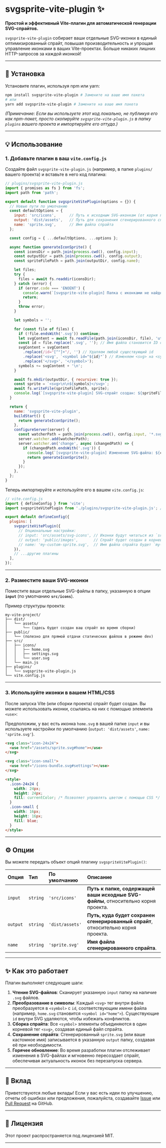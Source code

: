 # svgsprite-vite-plugin ✨

**Простой и эффективный Vite-плагин для автоматической генерации SVG-спрайтов.**

`svgsprite-vite-plugin` собирает ваши отдельные SVG-иконки в единый оптимизированный спрайт, повышая производительность и упрощая управление иконками в ваших Vite-проектах. Больше никаких лишних HTTP-запросов за каждой иконкой\!

-----

## 🚀 Установка

Установите плагин, используя npm или yarn: 

```bash
npm install svgsprite-vite-plugin # Замените на ваше имя пакета
# или
yarn add svgsprite-vite-plugin # Замените на ваше имя пакета
```

*(Примечание: Если вы используете этот код локально, не публикуя его как npm-пакет, просто скопируйте `svgsprite-vite-plugin.js` в папку `plugins` вашего проекта и импортируйте его оттуда.)*

-----

## 💡 Использование

### 1\. Добавьте плагин в ваш `vite.config.js`

Создайте файл `svgsprite-vite-plugin.js` (например, в папке `plugins/` вашего проекта) и вставьте в него код плагина:

```javascript
// plugins/svgsprite-vite-plugin.js
import { promises as fs } from 'fs';
import path from 'path';

export default function svgspriteVitePlugin(options = {}) {
  // Новые пути по умолчанию
  const defaultOptions = {
    input: 'src/icons',      // Путь к исходным SVG-иконкам (от корня проекта)
    output: 'dist/assets',   // Путь для сохранения сгенерированного спрайта (от корня проекта)
    name: 'sprite.svg',      // Имя файла спрайта
  };

  const config = { ...defaultOptions, ...options };

  async function generateIconSprite() {
    const iconsDir = path.join(process.cwd(), config.input);
    const outputDir = path.join(process.cwd(), config.output);
    const spriteFilePath = path.join(outputDir, config.name);

    let files;
    try {
      files = await fs.readdir(iconsDir);
    } catch (error) {
      if (error.code === 'ENOENT') {
        console.warn(`[svgsprite-vite-plugin] Папка с иконками не найдена: ${iconsDir}. Спрайт не будет создан.`);
        return;
      }
      throw error;
    }

    let symbols = '';

    for (const file of files) {
      if (!file.endsWith('.svg')) continue;
      let svgContent = await fs.readFile(path.join(iconsDir, file), 'utf8');
      const id = file.replace('.svg', ''); // Имя файла становится ID символа
      svgContent = svgContent
        .replace(/id="[^"]+"/, '') // Удаляем любой существующий id
        .replace('<svg', `<symbol id="${id}"`) // Изменяем <svg> на <symbol>
        .replace('</svg>', '</symbol>');
      symbols += svgContent + '\n';
    }

    await fs.mkdir(outputDir, { recursive: true });
    const sprite = `<svg>\n\n${symbols}</svg>`;
    await fs.writeFile(spriteFilePath, sprite);
    console.log(`[svgsprite-vite-plugin] SVG-спрайт создан: ${spriteFilePath}`);
  }

  return {
    name: 'svgsprite-vite-plugin',
    buildStart() {
      return generateIconSprite();
    },
    configureServer(server) {
      const watcherPath = path.join(process.cwd(), config.input, '*.svg');
      server.watcher.add(watcherPath);
      server.watcher.on('change', async (changedPath) => {
        if (changedPath.endsWith('.svg')) {
          console.log(`[svgsprite-vite-plugin] Изменение SVG-файла: ${changedPath}. Пересоздаем спрайт.`);
          return generateIconSprite();
        }
      });
    },
  };
}
```

Теперь импортируйте и используйте его в вашем `vite.config.js`:

```javascript
// vite.config.js
import { defineConfig } from 'vite';
import svgspriteVitePlugin from './plugins/svgsprite-vite-plugin.js'; // Убедитесь, что путь правильный

export default defineConfig({
  plugins: [
    svgspriteVitePlugin({
      // Опциональные настройки:
      // input: 'src/assets/svg-icons', // Иконки будут читаться из `src/assets/svg-icons/`
      // output: 'public/images',       // Спрайт будет создан в корневой `public/` папке
      // name: 'my-custom-sprite.svg',  // Имя файла спрайта будет `my-custom-sprite.svg`
    }),
    // ...другие плагины
  ],
});
```

-----

### 2\. Разместите ваши SVG-иконки

Поместите ваши отдельные SVG-файлы в папку, указанную в опции **`input`** (по умолчанию **`src/icons`**).

Пример структуры проекта:

```
my-vite-project/
├── dist/
│   └── assets/
│       └── (здесь будет создан ваш спрайт во время сборки)
├── public/
│   └── (полезно для прямой отдачи статических файлов в режиме dev)
├── src/
│   ├── icons/
│   │   ├── home.svg
│   │   ├── settings.svg
│   │   └── user.svg
│   └── main.js
├── plugins/
│   └── svgsprite-vite-plugin.js
└── vite.config.js
```

-----

### 3\. Используйте иконки в вашем HTML/CSS

После запуска Vite (или сборки проекта) спрайт будет создан. Вы можете использовать иконки, ссылаясь на них с помощью элемента `<use>`:

Предположим, у вас есть иконка `home.svg` в вашей папке `input` и вы используете настройки по умолчанию (`output: 'dist/assets'`, `name: 'sprite.svg'`).

```html
<svg class="icon-24x24">
  <use href="/assets/sprite.svg#home"></use>
</svg>

<svg class="icon-small">
  <use href="/icons-bundle.svg#settings"></use>
</svg>

<style>
  .icon-24x24 {
    width: 24px;
    height: 24px;
    fill: currentColor; /* Позволяет управлять цветом с помощью CSS */
  }
  .icon-small {
    width: 16px;
    height: 16px;
    fill: blue;
  }
</style>
```

-----

## ⚙️ Опции

Вы можете передать объект опций плагину `svgspriteVitePlugin()`:

| Опция  | Тип      | По умолчанию     | Описание                                                                  |
| :----- | :------- | :--------------- | :------------------------------------------------------------------------ |
| `input` | `string` | `'src/icons'`    | **Путь к папке, содержащей ваши исходные SVG-файлы**, относительно корня проекта. |
| `output`| `string` | `'dist/assets'`  | **Путь, куда будет сохранен сгенерированный спрайт**, относительно корня проекта. |
| `name`  | `string` | `'sprite.svg'`   | **Имя файла сгенерированного спрайта**.                                  |

-----

## ✨ Как это работает

Плагин выполняет следующие шаги:

1.  **Чтение SVG-файлов**: Сканирует указанную `input` папку на наличие `.svg` файлов.
2.  **Преобразование в символы**: Каждый `<svg>` тег внутри файла преобразуется в `<symbol>` с `id`, соответствующим имени файла (например, `home.svg` становится `<symbol id="home">`). Существующие `id` внутри SVG удаляются, чтобы избежать конфликтов.
3.  **Сборка спрайта**: Все `<symbol>` элементы объединяются в один корневой тег `<svg>`, создавая единый файл спрайта.
4.  **Сохранение спрайта**: Сгенерированный `sprite.svg` (или ваше кастомное имя) записывается в указанную `output` папку, создавая её при необходимости.
5.  **Горячее обновление**: Во время разработки плагин отслеживает изменения в SVG-файлах и мгновенно пересоздает спрайт, обеспечивая актуальность иконок без перезапуска сервера.

-----

## 🤝 Вклад

Приветствуются любые вклады\! Если у вас есть идеи по улучшению, отчеты об ошибках или предложения, пожалуйста, создавайте [Issue](https://www.google.com/search?q=https://github.com/your-username/svgsprite-vite-plugin/issues) или [Pull Request](  https://www.google.com/search?q=https://github.com/your-username/svgsprite-vite-plugin/pulls) на GitHub.

-----

## 📄 Лицензия

Этот проект распространяется под лицензией MIT.

-----
